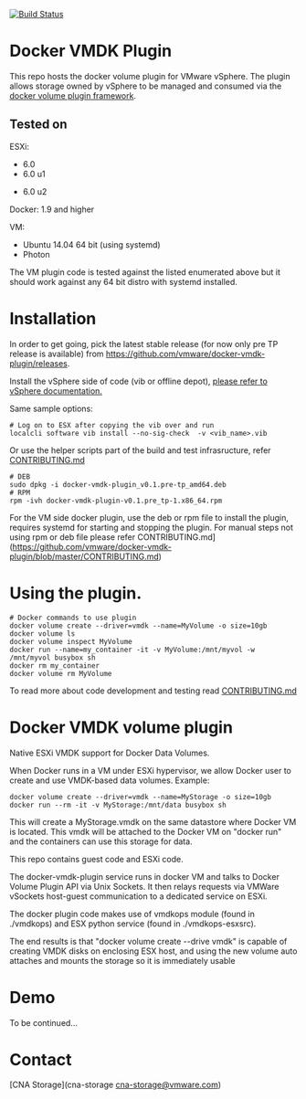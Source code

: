 [![Build Status](https://ci.vmware.run/api/badges/vmware/docker-vmdk-plugin/status.svg)](https://ci.vmware.run/vmware/docker-vmdk-plugin)

# Docker VMDK Plugin

This repo hosts the docker volume plugin for VMware vSphere. The plugin allows storage owned by vSphere to be managed and consumed via the [docker volume plugin framework](https://docs.docker.com/engine/extend/plugins_volume/).

## Tested on

ESXi:

- 6.0
- 6.0 u1
* 6.0 u2

Docker: 1.9 and higher

VM: 
- Ubuntu 14.04 64 bit (using systemd)
- Photon

The VM plugin code is tested against the listed enumerated above but it should work against any 64 bit distro with systemd installed.

# Installation

In order to get going, pick the latest stable release (for now only pre TP release is available) from https://github.com/vmware/docker-vmdk-plugin/releases.

Install the vSphere side of code (vib or offline depot), [please refer to vSphere documentation.](http://pubs.vmware.com/vsphere-60/index.jsp#com.vmware.vsphere.install.doc/GUID-29491174-238E-4708-A78F-8FE95156D6A3.html#GUID-29491174-238E-4708-A78F-8FE95156D6A3)

Same sample options:
```
# Log on to ESX after copying the vib over and run
localcli software vib install --no-sig-check  -v <vib_name>.vib
```

Or use the helper scripts part of the build and test infrasructure, refer [CONTRIBUTING.md](https://github.com/vmware/docker-vmdk-plugin/blob/master/CONTRIBUTING.md)

```
# DEB
sudo dpkg -i docker-vmdk-plugin_v0.1.pre-tp_amd64.deb
# RPM
rpm -ivh docker-vmdk-plugin-v0.1.pre_tp-1.x86_64.rpm
```

For the VM side docker plugin, use the deb or rpm file to install the plugin, requires systemd for starting and stopping the plugin. For manual steps not using rpm or deb file please refer CONTRIBUTING.md](https://github.com/vmware/docker-vmdk-plugin/blob/master/CONTRIBUTING.md)

# Using the plugin.
```
# Docker commands to use plugin
docker volume create --driver=vmdk --name=MyVolume -o size=10gb
docker volume ls
docker volume inspect MyVolume
docker run --name=my_container -it -v MyVolume:/mnt/myvol -w /mnt/myvol busybox sh
docker rm my_container
docker volume rm MyVolume 
```

To read more about code development and testing read [CONTRIBUTING.md](https://github.com/vmware/docker-vmdk-plugin/blob/master/CONTRIBUTING.md)

# Docker VMDK volume plugin

Native ESXi VMDK support for Docker Data Volumes.

When Docker runs in a VM under ESXi hypervisor, we allow Docker user to
create and use VMDK-based data volumes. Example:

```Shell
docker volume create --driver=vmdk --name=MyStorage -o size=10gb
docker run --rm -it -v MyStorage:/mnt/data busybox sh
```

This will create a MyStorage.vmdk on the same datastore where Docker VM is
located. This vmdk will be attached to the Docker VM on "docker run" and
the containers can use this storage for data.

This repo contains guest code and ESXi code.

The docker-vmdk-plugin service runs in docker VM and talks to Docker Volume
Plugin API via Unix Sockets. It then relays requests via VMWare vSockets
host-guest communication to a dedicated service on ESXi.

The docker plugin code makes use of  vmdkops module  (found  in ./vmdkops)
and ESX python service (found in ./vmdkops-esxsrc).

The end results is that "docker volume create --drive vmdk" is capable
of creating VMDK disks on enclosing ESX host, and using the new volume auto
attaches and mounts the storage so it is immediately usable

# Demo
To be continued...

# Contact
[CNA Storage](cna-storage <cna-storage@vmware.com>)
